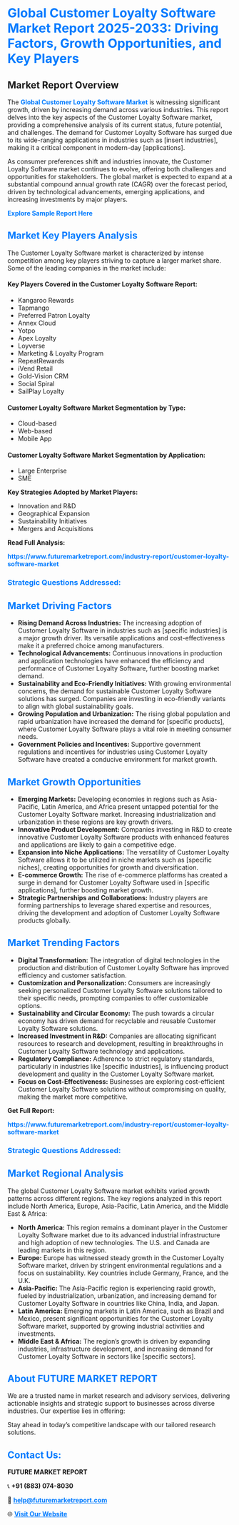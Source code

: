 <h1 style="color: #007BFF;">Global Customer Loyalty Software Market Report 2025-2033: Driving Factors, Growth Opportunities, and Key Players</h1>

<section id="overview">
<h2>Market Report Overview</h2>
<p>The <a href="https://www.futuremarketreport.com/industry-report/customer-loyalty-software-market" style="color: #007BFF; text-decoration: none;"><strong>Global Customer Loyalty Software Market</strong></a> is witnessing significant growth, driven by increasing demand across various industries. This report delves into the key aspects of the Customer Loyalty Software market, providing a comprehensive analysis of its current status, future potential, and challenges. The demand for Customer Loyalty Software has surged due to its wide-ranging applications in industries such as [insert industries], making it a critical component in modern-day [applications].</p>
<p>As consumer preferences shift and industries innovate, the Customer Loyalty Software market continues to evolve, offering both challenges and opportunities for stakeholders. The global market is expected to expand at a substantial compound annual growth rate (CAGR) over the forecast period, driven by technological advancements, emerging applications, and increasing investments by major players.</p>
</section>

<section id="overview">
<p><a href="https://www.futuremarketreport.com/request-sample/reportId=56663" style="color: #007BFF; text-decoration: none;"><strong>Explore Sample Report Here</strong></a></p>
</section>

<section id="key-players">
<h2 style="color: #007BFF;">Market Key Players Analysis</h2>
<p>The Customer Loyalty Software market is characterized by intense competition among key players striving to capture a larger market share. Some of the leading companies in the market include:</p>
<h4>Key Players Covered in the Customer Loyalty Software Report:</h4>
<ul><li>Kangaroo Rewards</li><li>Tapmango</li><li>Preferred Patron Loyalty</li><li>Annex Cloud</li><li>Yotpo</li><li>Apex Loyalty</li><li>Loyverse</li><li>Marketing &amp; Loyalty Program</li><li>RepeatRewards</li><li>iVend Retail</li><li>Gold-Vision CRM</li><li>Social Spiral</li><li>SailPlay Loyalty</li></ul>
<h4>Customer Loyalty Software Market Segmentation by Type:</h4>
<ul><li>Cloud-based</li><li>Web-based</li><li>Mobile App</li></ul>

<h4>Customer Loyalty Software Market Segmentation by Application:</h4>
<ul><li>Large Enterprise</li><li>SME</li></ul>
<p><strong>Key Strategies Adopted by Market Players:</strong></p>
<ul>
<li>Innovation and R&D</li>
<li>Geographical Expansion</li>
<li>Sustainability Initiatives</li>
<li>Mergers and Acquisitions</li>
</ul>
</section>

<section>
<p><strong>Read Full Analysis: </strong></p><a href="https://www.futuremarketreport.com/industry-report/customer-loyalty-software-market" style="color: #007BFF; text-decoration: none;"><strong>https://www.futuremarketreport.com/industry-report/customer-loyalty-software-market</strong></a>
<h3 style="color: #007BFF;">Strategic Questions Addressed:</h3>
</section>

<section id="driving-factors">
<h2 style="color: #007BFF;">Market Driving Factors</h2>
<ul>
<li><strong>Rising Demand Across Industries:</strong> The increasing adoption of Customer Loyalty Software in industries such as [specific industries] is a major growth driver. Its versatile applications and cost-effectiveness make it a preferred choice among manufacturers.</li>
<li><strong>Technological Advancements:</strong> Continuous innovations in production and application technologies have enhanced the efficiency and performance of Customer Loyalty Software, further boosting market demand.</li>
<li><strong>Sustainability and Eco-Friendly Initiatives:</strong> With growing environmental concerns, the demand for sustainable Customer Loyalty Software solutions has surged. Companies are investing in eco-friendly variants to align with global sustainability goals.</li>
<li><strong>Growing Population and Urbanization:</strong> The rising global population and rapid urbanization have increased the demand for [specific products], where Customer Loyalty Software plays a vital role in meeting consumer needs.</li>
<li><strong>Government Policies and Incentives:</strong> Supportive government regulations and incentives for industries using Customer Loyalty Software have created a conducive environment for market growth.</li>
</ul>
</section>

<section id="growth-opportunities">
<h2 style="color: #007BFF;">Market Growth Opportunities</h2>
<ul>
<li><strong>Emerging Markets:</strong> Developing economies in regions such as Asia-Pacific, Latin America, and Africa present untapped potential for the Customer Loyalty Software market. Increasing industrialization and urbanization in these regions are key growth drivers.</li>
<li><strong>Innovative Product Development:</strong> Companies investing in R&D to create innovative Customer Loyalty Software products with enhanced features and applications are likely to gain a competitive edge.</li>
<li><strong>Expansion into Niche Applications:</strong> The versatility of Customer Loyalty Software allows it to be utilized in niche markets such as [specific niches], creating opportunities for growth and diversification.</li>
<li><strong>E-commerce Growth:</strong> The rise of e-commerce platforms has created a surge in demand for Customer Loyalty Software used in [specific applications], further boosting market growth.</li>
<li><strong>Strategic Partnerships and Collaborations:</strong> Industry players are forming partnerships to leverage shared expertise and resources, driving the development and adoption of Customer Loyalty Software products globally.</li>
</ul>
</section>

<section id="trending-factors">
<h2 style="color: #007BFF;">Market Trending Factors</h2>
<ul>
<li><strong>Digital Transformation:</strong> The integration of digital technologies in the production and distribution of Customer Loyalty Software has improved efficiency and customer satisfaction.</li>
<li><strong>Customization and Personalization:</strong> Consumers are increasingly seeking personalized Customer Loyalty Software solutions tailored to their specific needs, prompting companies to offer customizable options.</li>
<li><strong>Sustainability and Circular Economy:</strong> The push towards a circular economy has driven demand for recyclable and reusable Customer Loyalty Software solutions.</li>
<li><strong>Increased Investment in R&D:</strong> Companies are allocating significant resources to research and development, resulting in breakthroughs in Customer Loyalty Software technology and applications.</li>
<li><strong>Regulatory Compliance:</strong> Adherence to strict regulatory standards, particularly in industries like [specific industries], is influencing product development and quality in the Customer Loyalty Software market.</li>
<li><strong>Focus on Cost-Effectiveness:</strong> Businesses are exploring cost-efficient Customer Loyalty Software solutions without compromising on quality, making the market more competitive.</li>
</ul>
</section>

<section>
<p><strong>Get Full Report: </strong></p><a href="https://www.futuremarketreport.com/industry-report/customer-loyalty-software-market" style="color: #007BFF; text-decoration: none;"><strong>https://www.futuremarketreport.com/industry-report/customer-loyalty-software-market</strong></a>
<h3 style="color: #007BFF;">Strategic Questions Addressed:</h3>
</section>


<section id="regional-analysis">
<h2 style="color: #007BFF;">Market Regional Analysis</h2>
<p>The global Customer Loyalty Software market exhibits varied growth patterns across different regions. The key regions analyzed in this report include North America, Europe, Asia-Pacific, Latin America, and the Middle East & Africa:</p>
<ul>
<li><strong>North America:</strong> This region remains a dominant player in the Customer Loyalty Software market due to its advanced industrial infrastructure and high adoption of new technologies. The U.S. and Canada are leading markets in this region.</li>
<li><strong>Europe:</strong> Europe has witnessed steady growth in the Customer Loyalty Software market, driven by stringent environmental regulations and a focus on sustainability. Key countries include Germany, France, and the U.K.</li>
<li><strong>Asia-Pacific:</strong> The Asia-Pacific region is experiencing rapid growth, fueled by industrialization, urbanization, and increasing demand for Customer Loyalty Software in countries like China, India, and Japan.</li>
<li><strong>Latin America:</strong> Emerging markets in Latin America, such as Brazil and Mexico, present significant opportunities for the Customer Loyalty Software market, supported by growing industrial activities and investments.</li>
<li><strong>Middle East & Africa:</strong> The region’s growth is driven by expanding industries, infrastructure development, and increasing demand for Customer Loyalty Software in sectors like [specific sectors].</li>
</ul>
</section>

<footer>
<h2 style="color: #007BFF;">About FUTURE MARKET REPORT</h2>
<p>We are a trusted name in market research and advisory services, delivering actionable insights and strategic support to businesses across diverse industries. Our expertise lies in offering:</p>

<p>Stay ahead in today’s competitive landscape with our tailored research solutions.</p>

<h2 style="color: #007BFF;">Contact Us:</h2>
<p><strong>FUTURE MARKET REPORT</strong></p>
<p>📞 <strong>+91 (883) 074-8030</strong></p>
<p>📧 <strong><a href="mailto:help@futuremarketreport.com" style="color: #007BFF;">help@futuremarketreport.com</a></strong></p>
<p>🌐 <strong><a href="https://www.futuremarketreport.com/" style="color: #007BFF;">Visit Our Website</a></strong></p>
</footer>